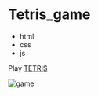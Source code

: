 # Tetris_game
- html
- css
- js

Play [TETRIS](https://akezhev.github.io/Tetris_game/)

![game](https://novoetv.kz/wp-content/uploads/2021/04/%D1%82%D0%B5%D1%82%D1%80%D0%B8%D1%81-768x432.png)
